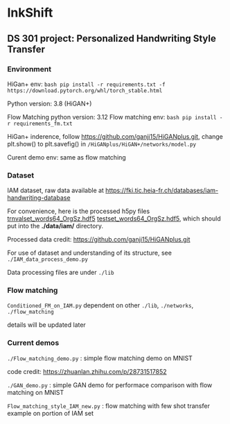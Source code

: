 # InkShift

## DS 301 project: Personalized Handwriting Style Transfer

### Environment

HiGan+ env: ```bash pip install -r requirements.txt -f https://download.pytorch.org/whl/torch_stable.html```

Python version: 3.8 (HiGAN+)

Flow Matching python version: 3.12
Flow matching env: ```bash pip install -r requirements_fm.txt```

HiGan+ inderence, follow <https://github.com/ganji15/HiGANplus.git>, change plt.show() to plt.savefig() in `/HiGANplus/HiGAN+/networks/model.py`

Curent demo env: same as flow matching

### Dataset

IAM dataset, raw data available at <https://fki.tic.heia-fr.ch/databases/iam-handwriting-database>

For convenience, here is the processed h5py files [trnvalset_words64_OrgSz.hdf5](https://github.com/ganji15/HiGANplus/releases/download/dataset/trnvalset_words64_OrgSz.hdf5)  [testset_words64_OrgSz.hdf5](https://github.com/ganji15/HiGANplus/releases/download/dataset/testset_words64_OrgSz.hdf5), which should put into the **./data/iam/** directory.

Processed data credit: <https://github.com/ganji15/HiGANplus.git>

For use of dataset and understanding of its structure, see `./IAM_data_process_demo.py`

Data processing files are under `./lib`

### Flow matching

`Conditioned_FM_on_IAM.py` dependent on other `./lib`, `./networks`, `./flow_matching`

details will be updated later

### Current demos

`./Flow_matching_demo.py` : simple flow matching demo on MNIST

code credit: <https://zhuanlan.zhihu.com/p/28731517852>

`./GAN_demo.py` : simple GAN demo for performace comparison with flow matching on MNIST

`Flow_matching_style_IAM_new.py` : flow matching with few shot transfer example on portion of IAM set
